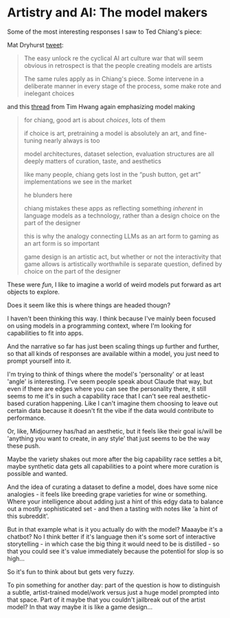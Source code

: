 # Artistry and AI: The model makers

Some of the most interesting responses I saw to Ted Chiang's piece:

Mat Dryhurst [tweet](https://x.com/matdryhurst/status/1830204253102538920):

> The easy unlock re the cyclical AI art culture war that will seem obvious in retrospect is that the people creating models are artists
>
> The same rules apply as in Chiang's piece. Some intervene in a deliberate manner in every stage of the process, some make rote and inelegant choices 

and this [thread](https://x.com/timhwang/status/1830630445072961903) from Tim Hwang again emphasizing model making

> for chiang, good art is about *choices*, lots of them
>
> if choice is art, pretraining a model is absolutely an art, and fine-tuning nearly always is too
> 
> model architectures, dataset selection, evaluation structures are  all deeply matters of curation, taste, and aesthetics
>
> like many people, chiang gets lost in the “push button, get art” implementations we see in the market
> 
> he blunders here 
> 
> chiang mistakes these apps as reflecting something *inherent* in language models as a technology, rather than a design choice on the part of the designer
> 
>this is why the analogy connecting LLMs as an art form to gaming as an art form is so important
>
> game design is an artistic act, but whether or not the interactivity that game allows is artistically worthwhile is separate question, defined by choice on the part of the designer

These were _fun_, I like to imagine a world of weird models put forward as art objects to explore.

Does it seem like this is where things are headed thougn?

I haven't been thinking this way. I think because I've mainly been focused on using models in a programming context, where I'm looking for capabilities to fit into apps.

And the narrative so far has just been scaling things up further and further, so that all kinds of responses are available within a model, you just need to prompt yourself into it.

I'm trying to think of things where the model's 'personality' or at least 'angle' is interesting. I've seem people speak about Claude that way, but even if there are edges where you can see the personality there, it still seems to me it's in such a capability race that I can't see real aesthetic-based curation happening. Like I can't imagine them choosing to leave out certain data because it doesn't fit the vibe if the data would contribute to performance.

Or, like, Midjourney has/had an aesthetic, but it feels like their goal is/will be 'anything you want to create, in any style' that just seems to be the way these push.

Maybe the variety shakes out more after the big capability race settles a bit, maybe synthetic data gets all capabilities to a point where more curation is possible and wanted.

And the idea of curating a dataset to define a model, does have some nice analogies - it feels like breeding grape varieties for wine or something. Where your intelligence about adding just a hint of this edgy data to balance out a mostly sophisticated set - and then a tasting with notes like 'a hint of this subreddit'.

But in that example what is it you actually do with the model? Maaaybe it's a chatbot? No I think better if it's language then it's some sort of interactive storytelling - in which case the big thing it would need to be is distilled - so that you could see it's value immediately because the potentiol for slop is so high...

So it's fun to think about but gets very fuzzy.

To pin something for another day: part of the question is how to distinguish a subtle, artist-trained model/work versus just a huge model prompted into that space. Part of it maybe that you couldn't jailbreak out of the artist model? In that way maybe it is like a game design...








